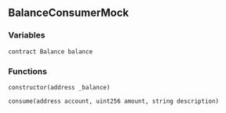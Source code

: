 ## BalanceConsumerMock





### Variables
```solidity
contract Balance balance
```




### Functions
```solidity
constructor(address _balance)
```





```solidity
consume(address account, uint256 amount, string description)
```






